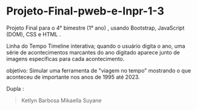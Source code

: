 # Projeto-Final-pweb-e-Inpr-1-3
Projeto Final para o 4° bimestre (1° ano) , usando Bootstrap, JavaScript (DOM), CSS e HTML .

Linha do Tempo Timeline interativa; quando o usuário digita o ano, uma série 
de acontecimentos marcantes do ano digitado aparece junto de 
imagens específicas para cada acontecimento.

objetivo: Simular uma ferramenta de "viagem no tempo" mostrando o que aconteceu 
de importante nos anos de 1995 até 2023.

 Dupla : 
> Ketlyn Barbosa
>  Mikaella Suyane

